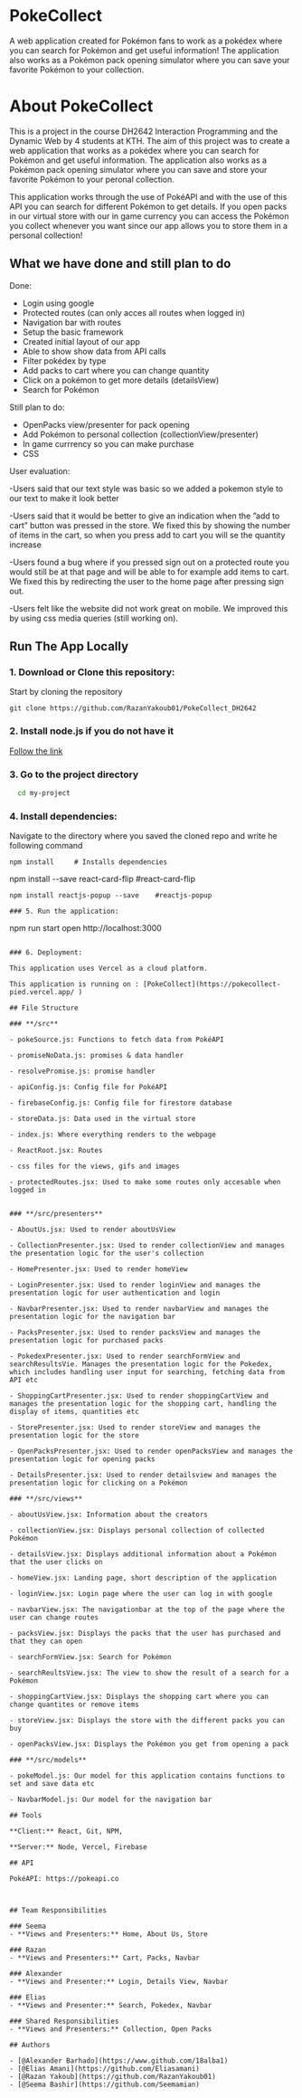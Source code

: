 # PokeCollect

A web application created for Pokémon fans to work as a pokédex where you can search for Pokémon and get useful information!
The application also works as a Pokémon pack opening simulator where you can save your favorite Pokémon to your collection.

# About PokeCollect

This is a project in the course DH2642 Interaction Programming and the Dynamic Web by 4 students at KTH. The aim of this project was to create a web application that works as a pokédex where you can search for Pokémon and get useful information. The application also works as a Pokémon pack opening simulator where you can save and store your favorite Pokémon to your peronal collection.

This application works through the use of PokéAPI and with the use of this API you can search for different Pokémon to get details. If you open packs in our virtual store with our in game currency you can access the Pokémon you collect whenever you want since our app allows you to store them in a personal collection!

## What we have done and still plan to do

Done: 

- Login using google
- Protected routes (can only acces all routes when logged in)
- Navigation bar with routes
- Setup the basic framework
- Created initial layout of our app
- Able to show show data from API calls
- Filter pokédex by type
- Add packs to cart where you can change quantity
- Click on a pokémon to get more details (detailsView)
- Search for Pokémon

Still plan to do: 

- OpenPacks view/presenter for pack opening
- Add Pokémon to personal collection (collectionView/presenter)
- In game currrency so you can make purchase
- CSS

User evaluation:

-Users said that our text style was basic so we added a pokemon style to our text to make it look better

-Users said that it would be better to give an indication when the ”add to cart” button was pressed in the store. We fixed this by showing the number of items in the cart, so when you press add to cart you will se the quantity increase

-Users found a bug where if you pressed sign out on a protected route you would still be at that page and will be able to for example add items to cart. We fixed this by redirecting the user to the home page after pressing sign out. 

-Users felt like the website did not work great on mobile. We improved this by using css media queries (still working on). 

## Run The App Locally

### 1. Download or Clone this repository:

Start by cloning the repository

```
git clone https://github.com/RazanYakoub01/PokeCollect_DH2642
```

### 2. Install node.js if you do not have it

[Follow the link](https://nodejs.org/en/)

### 3. Go to the project directory

```bash
  cd my-project
```

### 4. Install dependencies:

Navigate to the directory where you saved the cloned repo and write he following command

```
npm install     # Installs dependencies
```
npm install --save react-card-flip   #react-card-flip
```
npm install reactjs-popup --save    #reactjs-popup

### 5. Run the application:

```
npm run start
open http://localhost:3000
```

### 6. Deployment:

This application uses Vercel as a cloud platform.

This application is running on : [PokeCollect](https://pokecollect-pied.vercel.app/ )

## File Structure

### **/src**

- pokeSource.js: Functions to fetch data from PokéAPI

- promiseNoData.js: promises & data handler

- resolvePromise.js: promise handler

- apiConfig.js: Config file for PokéAPI

- firebaseConfig.js: Config file for firestore database

- storeData.js: Data used in the virtual store

- index.js: Where everything renders to the webpage

- ReactRoot.jsx: Routes

- css files for the views, gifs and images

- protectedRoutes.jsx: Used to make some routes only accesable when logged in


### **/src/presenters**

- AboutUs.jsx: Used to render aboutUsView

- CollectionPresenter.jsx: Used to render collectionView and manages the presentation logic for the user's collection

- HomePresenter.jsx: Used to render homeView

- LoginPresenter.jsx: Used to render loginView and manages the presentation logic for user authentication and login

- NavbarPresenter.jsx: Used to render navbarView and manages the presentation logic for the navigation bar

- PacksPresenter.jsx: Used to render packsView and manages the presentation logic for purchased packs

- PokedexPresenter.jsx: Used to render searchFormView and searchResultsVie. Manages the presentation logic for the Pokedex, which includes handling user input for searching, fetching data from API etc

- ShoppingCartPresenter.jsx: Used to render shoppingCartView and manages the presentation logic for the shopping cart, handling the display of items, quantities etc

- StorePresenter.jsx: Used to render storeView and manages the presentation logic for the store

- OpenPacksPresenter.jsx: Used to render openPacksView and manages the presentation logic for opening packs

- DetailsPresenter.jsx: Used to render detailsview and manages the presentation logic for clicking on a Pokémon

### **/src/views**

- aboutUsView.jsx: Information about the creators

- collectionView.jsx: Displays personal collection of collected Pokémon

- detailsView.jsx: Displays additional information about a Pokémon that the user clicks on

- homeView.jsx: Landing page, short description of the application

- loginView.jsx: Login page where the user can log in with google

- navbarView.jsx: The navigationbar at the top of the page where the user can change routes

- packsView.jsx: Displays the packs that the user has purchased and that they can open

- searchFormView.jsx: Search for Pokémon

- searchReultsView.jsx: The view to show the result of a search for a Pokémon

- shoppingCartView.jsx: Displays the shopping cart where you can change quantites or remove items

- storeView.jsx: Displays the store with the different packs you can buy

- openPacksView.jsx: Displays the Pokémon you get from opening a pack

### **/src/models**

- pokeModel.js: Our model for this application contains functions to set and save data etc

- NavbarModel.js: Our model for the navigation bar

## Tools

**Client:** React, Git, NPM,

**Server:** Node, Vercel, Firebase

## API

PokéAPI: https://pokeapi.co



## Team Responsibilities

### Seema
- **Views and Presenters:** Home, About Us, Store

### Razan
- **Views and Presenters:** Cart, Packs, Navbar

### Alexander
- **Views and Presenter:** Login, Details View, Navbar

### Elias
- **Views and Presenter:** Search, Pokedex, Navbar

### Shared Responsibilities
- **Views and Presenters:** Collection, Open Packs

## Authors

- [@Alexander Barhado](https://www.github.com/18alba1)
- [@Elias Amani](https://github.com/Eliasamani)
- [@Razan Yakoub](https://github.com/RazanYakoub01)
- [@Seema Bashir](https://github.com/Seemamian)
